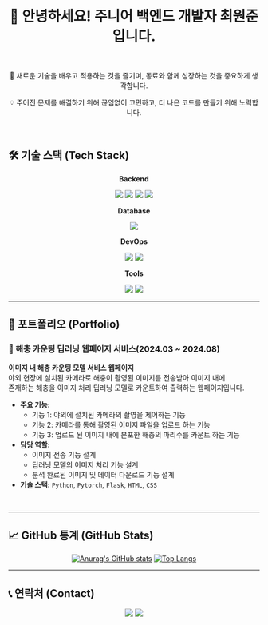 <div align="center">
  
# 👋 안녕하세요! 주니어 백엔드 개발자 최원준입니다.

<br>

<p>🚀 새로운 기술을 배우고 적용하는 것을 즐기며, 동료와 함께 성장하는 것을 중요하게 생각합니다.</p>
<p>💡 주어진 문제를 해결하기 위해 끊임없이 고민하고, 더 나은 코드를 만들기 위해 노력합니다.</p>

<br>

</div>

## 🛠️ 기술 스택 (Tech Stack)

<div align="center">
  
**Backend**

<img src="https://img.shields.io/badge/Java-007396?style=for-the-badge&logo=java&logoColor=white"/> <img src="https://img.shields.io/badge/Python-6DB33F?style=for-the-badge&logo=python&logoColor=white"/> <img src="https://img.shields.io/badge/Pytorch-6DB33F?style=for-the-badge&logo=pytorch&logoColor=white"/> <img src="https://img.shields.io/badge/C-4A4A4A?style=for-the-badge&logo=c&logoColor=white"/>

**Database**

<img src="https://img.shields.io/badge/MySQL-4479A1?style=for-the-badge&logo=mysql&logoColor=white"/>

**DevOps**

<img src="https://img.shields.io/badge/AWS-232F3E?style=for-the-badge&logo=amazon-aws&logoColor=white"/> <img src="https://img.shields.io/badge/Docker-2496ED?style=for-the-badge&logo=docker&logoColor=white"/>

**Tools**

<img src="https://img.shields.io/badge/Git-F05032?style=for-the-badge&logo=git&logoColor=white"/> <img src="https://img.shields.io/badge/GitHub-181717?style=for-the-badge&logo=github&logoColor=white"/>

</div>

---

## 📂 포트폴리오 (Portfolio)

### 🚀 해충 카운팅 딥러닝 웹페이지 서비스(2024.03 ~ 2024.08)

<p>
  <strong>이미지 내 해충 카운팅 모델 서비스 웹페이지</strong><br>
  야외 현장에 설치된 카메라로 해충이 촬영된 이미지를 전송받아 이미지 내에 <br />
  존재하는 해충을 이미지 처리 딥러닝 모델로 카운트하여 출력하는 웹페이지입니다.
</p>

- **주요 기능:**
  - 기능 1: 야외에 설치된 카메라의 촬영을 제어하는 기능
  - 기능 2: 카메라를 통해 촬영된 이미지 파일을 업로드 하는 기능
  - 기능 3: 업로드 된 이미지 내에 분포한 해충의 마리수를 카운트 하는 기능
- **담당 역할:**
  - 이미지 전송 기능 설계
  - 딥러닝 모델의 이미지 처리 기능 설계
  - 분석 완료된 이미지 및 데이터 다운로드 기능 설계
- **기술 스택:** `Python`, `Pytorch`, `Flask`, `HTML`, `CSS`

<br>

---

## 📈 GitHub 통계 (GitHub Stats)

<div align="center">

[![Anurag's GitHub stats](https://github-readme-stats.vercel.app/api?username=c-wonjun&show_icons=true&theme=radical)](https://github.com/anuraghazra/github-readme-stats)
[![Top Langs](https://github-readme-stats.vercel.app/api/top-langs/?username=c-wonjun&layout=compact&theme=radical)](https://github.com/anuraghazra/github-readme-stats)

</div>

---

## 📞 연락처 (Contact)

<div align="center">

<a href="mailto:wonjun000823@gmail.com"><img src="https://img.shields.io/badge/Email-your--email@example.com-blue?style=flat-square&logo=gmail&logoColor=white"/></a>
<a href="https://www.linkedin.com/in/your-linkedin-profile"><img src="https://img.shields.io/badge/LinkedIn-your--linkedin--profile-blue?style=flat-square&logo=linkedin&logoColor=white"/></a>

</div>
